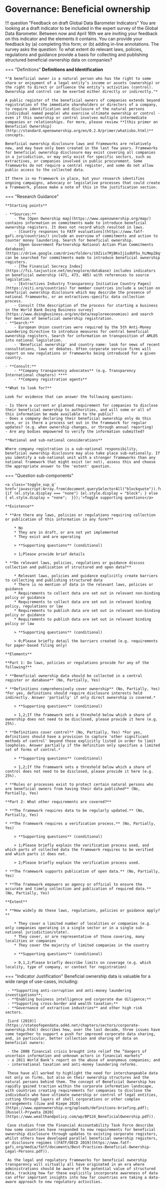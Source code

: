 # Governance: Beneficial ownership


!!! question "Feedback on draft Global Data Barometer Indicators" You are looking at a draft indicator to be included in the expert survey of the Global Data Barometer. Between now and April 16th we are inviting your feedback on this indicator and the elements it contains. You can provide your feedback by (a) completing this form; or (b) adding in-line annotations. The survey asks the question: To what extent do relevant laws, policies, regulations and guidance provide a basis for collecting and publishing structured beneficial ownership data on companies?



=== "Definitions" **Definitions and Identification**

    *"A beneficial owner is a natural person who has the right to some share or enjoyment of a legal entity’s income or assets (ownership) or the right to direct or influence the entity’s activities (control). Ownership and control can be exerted either directly or indirectly."*
    
    A public register of the beneficial owners of companies extends beyond registration of the immediate shareholders or directors of a company, to require identification and disclosure of the natural persons (individual named people) who exercise ultimate ownership or control - even if this ownership or control involves multiple intermediate companies or relationships. For more, please review **[this primer on Beneficial Ownership](http://standard.openownership.org/en/0.2.0/primer/whatisbo.html)** concepts.
    
    Beneficial ownership disclosure laws and frameworks are relatively new, and may have only been created in the last few years. Frameworks for beneficial ownership disclosure may exist covering all companies in a jurisdiction, or may only exist for specific sectors, such as extractives, or companies involved in public procurement. Some frameworks do not require a central register, and some do not allow public access to the collected data. 
    
    If there is no framework in place, but your research identifies ongoing campaigns, advocacy or legislative processes that could create a framework, please make a note of this in the justification section.

=== "Research Guidance"

    **Starting points**

    - **Sources:**
        - The [Open Ownership map](https://www.openownership.org/map/) contains information on commitments made to introduce beneficial ownership registers. It does not record which resulted in laws.
        - [Country responses to FATF evaluations](https://www.fatf-gafi.org/countries/) include an overview of commitments and action to counter money laundering. Search for beneficial ownership.
        - [Open Government Partnership National Action Plan Commitments database](https://drive.google.com/drive/folders/19Ziix7MjBKvIj1udUF5u_hLMmpZ8qfdp) can be searched for commitments made to introduce beneficial ownership registers.
        - [The Financial Secrecy Index](https://fsi.taxjustice.net/en/explore/database) includes indicators on beneficial ownership (471, 473, 485) with references to source legislation.
        - [Extractives Industry Transparency Initiative Country Pages](https://eiti.org/countries) for member countries include a section on beneficial ownership disclosure which may describe the presence of national frameworks, or an extractives-specific data collection process.
        - Consult [the description of the process for starting a business in the World Bank Doing Business survey](https://www.doingbusiness.org/en/data/exploreeconomies) and search for mention of beneficial ownership registration.
    - **Search:**
        - European Union countries were required by the 5th Anti-Money Laundering Directive to introduce measures for central beneficial ownership registers. Search for information on transposition of AMLD5 into national legislation.
        - 'Beneficial ownership' and country name: look for news of recent consultations, laws or debates. Often corporate service firms will report on new regulations or frameworks being introduced for a given country.

    - **Consult:**
        - **Company transparency advocates** (e.g. Transparency International chapters) ****
        - **Company registration agents**

    **What to look for?**

    Look for evidence that can answer the following questions:

    - Is there a current or planned requirement for companies to disclose their beneficial ownership to authorities, and will some or all of this information be made available to the public?
    - Does a company declaring their beneficial ownership only do this once, or is there a process set out in the framework for regular updates? (e.g. when ownership changes, or through annual reporting)
    - Are any bodies empowered to verify the information submitted?

    **National and sub-national considerations**

    Where company registration is a sub-national responsibility, beneficial ownership disclosure may also take place sub-nationally. If you identify a sub-national unit with a stronger frameworks than any national framework that might exist (or not), assess this and choose the appropriate answer to the 'extent' question.

=== "Question sub-components"

    <a class='toggle_sup_q' href='javascript:Array.from(document.querySelectorAll("blockquote")).forEach(function(el) {if (el.style.display === "none") {el.style.display = "block"; } else { el.style.display = "none";  }});'>Toggle supporting questions</a>
    
    **Existence**

    * **Are there any laws, policies or regulations requiring collection or publication of this information in any form?**

        * No
        * They are in draft, or are not yet implemented
        * They exist and are operating

        > **Supporting questions** (conditional)

        > 1;Please provide brief details

    * **Do relevant laws, policies, regulations or guidance discuss collection and publication of structured and open data?**

        * Relevant laws, policies and guidance explicitly create barriers to collecting and publishing structured data
        * There is no mention of data in the relevant laws, policies or guidance
        * Requirements to collect data are set out in relevant non-binding policy or guidance
        * Requirements to collect data are set out in relevant binding policy, regulations or law
        * Requirements to publish data are set out in relevant non-binding policy or guidance
        * Requirements to publish data are set out in relevant binding policy or law

        > **Supporting questions** (conditional)

        > 0;Please briefly detail the barriers created (e.g. requirements for paper-based filing only)

    **Elements**

    **Part 1: Do laws, policies or regulations provide for any of the following?**

    * **Beneficial ownership data should be collected in a central register or database** (No, Partially, Yes)

    * **Definitions comprehensively cover ownership** (No, Partially, Yes) *For yes, definitions should require disclosure interests held indirectly. Answer 'partially' if only direct ownership is covered.*

        > **Supporting questions** (conditional)

        > 1,2;If the framework sets a threshold below which a share of ownership does not need to be disclosed, please provide it here (e.g. 25%).

    * **Definitions cover control** (No, Partially, Yes) *For yes, definitions should have a provision to capture 'other significant methods of control' beyond those explicitly listed in order to limit loopholes. Answer partially if the definition only specifies a limited set of forms of control.*

        > **Supporting questions** (conditional)

        > 1,2;If the framework sets a threshold below which a share of control does not need to be disclosed, please provide it here (e.g. 25%).

    * **Rules or processes exist to protect certain natural persons who are beneficial owners from having their data published** (No, Partially, Yes)

    **Part 2: What other requirements are covered?**

    * **The framework requires data to be regularly updated.** (No, Partially, Yes)

    * **The framework requires a verification process.** (No, Partially, Yes)

        > **Supporting questions** (conditional)

        > 1;Please briefly explain the verification process used, and which parts of collected data the framework requires to be verified and which parts it does not.

        > 2;Please briefly explain the verification process used.

    * **The framework supports publication of open data.** (No, Partially, Yes)

    * **The framework empowers an agency or official to ensure the accurate and timely collection and publication of required data.** (No, Partially, Yes)

    **Extent**

    * **How widely do these laws, regulations, policies or guidance apply?**

        * They cover a limited number of localities or companies (e.g. only companies operating in a single sector or in a single sub-national jurisdiction/state).
        * They cover, or are representative of those covering, many localities or companies
        * They cover the majority of limited companies in the country

        > **Supporting questions** (conditional)

        > 0,1,2;Please briefly describe limits on coverage (e.g. which locality, type of company, or context for registration)


=== "Indicator Justification" Beneficial ownership data is valuable for a wide range of use-cases, including:

     - **Supporting anti-corruption and anti-money laundering investigations**;
     - **Enabling business intelligence and corporate due diligence;**
     - **Supporting cross-border and wealth taxation;**
     - **Governance of extractive industries** and other high risk sectors.
    
     [Lord (2019)](https://stateofopendata.od4d.net/chapters/sectors/corporate-ownership.html) describes how, over the last decade, three issues have come together to support a push for improved corporate data sharing, and, in particular, better collection and sharing of data on beneficial owners: 
    
     - the 2008 financial crisis brought into relief the “dangers of uncertain information and unknown actors in financial markets”
     - a 2011 World Bank’s report on the abuse of anonymous companies; and
     - international taxation and anti-money laundering reforms.
    
     These have all worked to highlight the need for interchangeable data not only on firms, but also on their ownership structures and the natural persons behind them. The concept of Beneficial Ownership has rapidly gained traction within the corporate information landscape, with countries creating requirements for companies to disclose the individuals who have ultimate ownership or control of legal entities, cutting through layers of shell corporations or other complex arrangements ([Low and Kiepe 2020](https://www.openownership.org/uploads/definitions-briefing.pdf); [Russell-Prywata 2020](https://www.wealthandpolicy.com/wp/BP124_BeneficialOwnership.pdf)). 
    
     Case studies from the Financial Accountability Task Force describe how some countries have responded to new requirements for beneficial ownership disclosure through updates to existing corporate registers, whilst others have developed parallel beneficial ownership registers, or disclosure regimes ([FATF/OECD 2019](https://www.fatf-gafi.org/media/fatf/documents/Best-Practices-Beneficial-Ownership-Legal-Persons.pdf)).
    
     As the legal and regulatory frameworks for beneficial ownership transparency will virtually all have originated in an era where administrations should be aware of the potential value of structured data, tracking how far these explicitly incorporate awareness of data can offer important insights into how far countries are taking a data-aware approach to new regulatory activities.